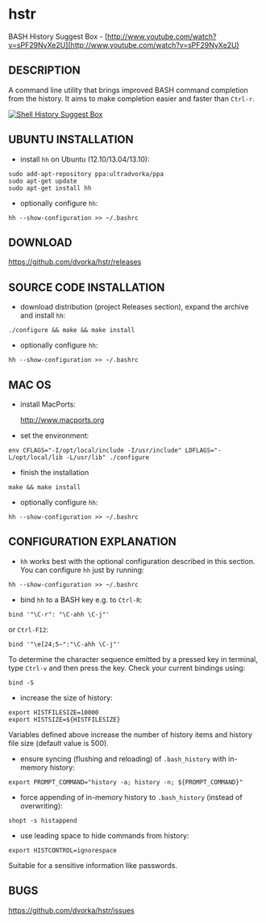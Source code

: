 hstr
====

BASH History Suggest Box - [http://www.youtube.com/watch?v=sPF29NyXe2U](http://www.youtube.com/watch?v=sPF29NyXe2U)


DESCRIPTION
-----------
A command line utility that brings improved BASH command completion 
from the history. It aims to make completion easier and faster
than `Ctrl-r`.

[![Shell History Suggest Box](http://mindforger.com/projects/images/hh-1.jpg "Shell History Suggest Box")](http://mindforger.com/projects/images/hh-1.jpg)


UBUNTU INSTALLATION
-------------------
* install `hh` on Ubuntu (12.10/13.04/13.10):
```Shell
sudo add-apt-repository ppa:ultradvorka/ppa
sudo apt-get update
sudo apt-get install hh
```

* optionally configure `hh`: 
```Shell
hh --show-configuration >> ~/.bashrc
```


DOWNLOAD
--------
https://github.com/dvorka/hstr/releases


SOURCE CODE INSTALLATION
------------------------
* download distribution (project Releases section), expand the archive and install `hh`:
```Shell
./configure && make && make install
```

* optionally configure `hh`:
```Shell
hh --show-configuration >> ~/.bashrc
```


MAC OS
------
* install MacPorts:

   http://www.macports.org

* set the environment:
```Shell
env CFLAGS="-I/opt/local/include -I/usr/include" LDFLAGS="-L/opt/local/lib -L/usr/lib" ./configure
```

* finish the installation
```Shell
make && make install
```

* optionally configure `hh`:
```Shell
hh --show-configuration >> ~/.bashrc
```


CONFIGURATION EXPLANATION
-------------------------
* `hh` works best with the optional configuration described in this section.
  You can configure `hh` just by running:
```Shell
hh --show-configuration >> ~/.bashrc
```

* bind `hh` to a BASH key e.g. to `Ctrl-R`:
```Shell
bind '"\C-r": "\C-ahh \C-j"'
```
or `Ctrl-F12`:
```Shell
bind '"\e[24;5~":"\C-ahh \C-j"'
```
To determine the character sequence emitted by a pressed key in terminal, 
type `Ctrl-v` and then press the key. Check your current bindings using:
```Shell
bind -S
```

* increase the size of history:
```Shell
export HISTFILESIZE=10000
export HISTSIZE=${HISTFILESIZE}
```
Variables defined above increase the number of history items and history file size
(default value is 500).

* ensure syncing (flushing and reloading) of `.bash_history` with in-memory 
  history:
```Shell
export PROMPT_COMMAND="history -a; history -n; ${PROMPT_COMMAND}"
```

* force appending of in-memory history to `.bash_history` 
  (instead of overwriting): 
```Shell
shopt -s histappend
```

* use leading space to hide commands from history:
```Shell
export HISTCONTROL=ignorespace
```
Suitable for a sensitive information like passwords.


BUGS
----
https://github.com/dvorka/hstr/issues
